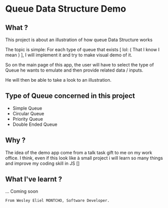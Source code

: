 # Queue Data Structure Demo

## What ?
This project is about an illustration of how queue Data Structure works

The topic is simple: 
For each type of queue that exists [ lol: ( That I know I mean ) ],  I will implement it and 
try to make visual demo of it.

So on the main page of this app, the user will have to select the type of Queue he wants to
emulate and then provide related data / inputs. 

He will then be able to take a look to an illustration. 


## Type of Queue concerned in this project
- Simple Queue
- Circular Queue
- Priority Queue
- Double Ended Queue


## Why ?
The idea of the demo app come from a talk task gift to me on my work office. I 
think, even if this look like à small project i will learn so many things and 
improve my coding skill in JS []


## What I've learnt ? 

... Coming soon


`From Wesley Eliel MONTCHO, Software Developer.`